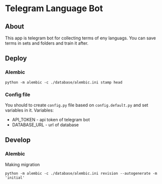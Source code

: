 # Telegram Language Bot

## About

This app is telegram bot for collecting terms of eny languags. You can save terms in sets and folders and train it after.

## Deploy

### Alembic

``` shell
python -m alembic -c ./database/alembic.ini stamp head
```

### Config file

You should to create `config.py` file based on `config.default.py` and set variables in it.
Variables:

+ API_TOKEN - api token of telegram bot
+ DATABASE_URL - url of database

## Develop

### Alembic

Making migration

``` shell
python -m alembic -c ./database/alembic.ini revision --autogenerate -m 'initial'
```
